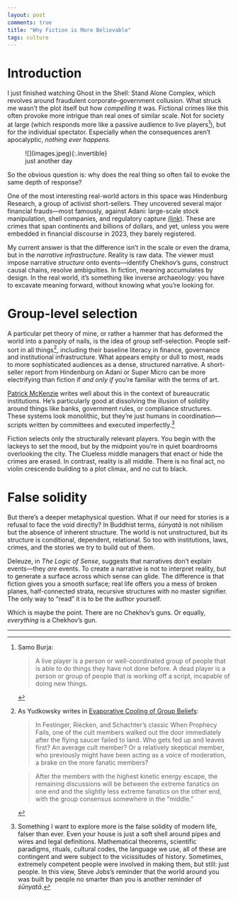 ```yaml
---
layout: post
comments: true
title: "Why Fiction is More Believable"
tags: culture
---
```

# Introduction
I just finished watching Ghost in the Shell: Stand Alone Complex, which revolves around fraudulent corporate–government collusion. What struck me wasn’t the plot itself but how *compelling* it was. Fictional crimes like this often provoke more intrigue than real ones of similar scale. Not  for society at large (which responds more like a passive audience to live players[^1]), but for the individual spectator. Especially when the consequences aren’t apocalyptic, *nothing ever happens.*

<figure markdown="1">
![](images.jpeg){:.invertible}
<div class="caption-wrapper">
<figcaption>just another day</figcaption>
</div>
</figure>

So the obvious question is: why does the real thing so often fail to evoke the same depth of response?

One of the most interesting real-world actors in this space was Hindenburg Research, a group of activist short-sellers. They uncovered several major financial frauds—most famously, against Adani: large-scale stock manipulation, shell companies, and regulatory capture [(link)](https://hindenburgresearch.com/adani/). These are crimes that span continents and billions of dollars, and yet, unless you were embedded in financial discourse in 2023, they barely registered.

My current answer is that the difference isn’t in the scale or even the drama, but in the *narrative infrastructure*. Reality is raw data. The viewer must impose narrative *structure* onto events—identify Chekhov’s guns, construct causal chains, resolve ambiguities. In fiction, meaning accumulates by design. In the real world, it’s something like inverse archaeology: you have to excavate meaning forward, without knowing what you’re looking for.

# Group-level selection
A particular pet theory of mine, or rather a hammer that has deformed the world into a panoply of nails, is the idea of group self-selection. People self-sort in all things[^3], including their baseline literacy in finance, governance and institutional infrastructure. What appears empty or dull to most, reads to more sophisticated audiences as a dense, structured narrative. A short-seller report from Hindenburg on Adani or Super Micro can be more electrifying than fiction if *and only if* you’re familiar with the terms of art.

[^3]: As Yudkowsky writes in [Evaporative Cooling of Group Beliefs](https://www.lesswrong.com/posts/ZQG9cwKbct2LtmL3p/evaporative-cooling-of-group-beliefs): 
    > In Festinger, Riecken, and Schachter’s classic When Prophecy Fails, one of the cult members walked out the door immediately after the flying saucer failed to land. Who gets fed up and leaves first? An average cult member? Or a relatively skeptical member, who previously might have been acting as a voice of moderation, a brake on the more fanatic members?

    > After the members with the highest kinetic energy escape, the remaining discussions will be between the extreme fanatics on one end and the slightly less extreme fanatics on the other end, with the group consensus somewhere in the “middle.”

[Patrick McKenzie](https://x.com/patio11) writes well about this in the context of bureaucratic institutions. He’s particularly good at dissolving the illusion of solidity around things like banks, government rules, or compliance structures. These systems look monolithic, but they’re just humans in coordination—scripts written by committees and executed imperfectly.[^2]

Fiction selects only the structurally relevant players. You begin with the lackeys to set the mood, but by the midpoint you’re in quiet boardrooms overlooking the city. The Clueless middle managers that enact or hide the crimes are erased. In contrast, reality is all middle. There is no final act, no violin crescendo building to a plot climax, and no cut to black.

# False solidity

But there’s a deeper metaphysical question. What if our need for stories is a refusal to face the void directly? In Buddhist terms, *śūnyatā* is not nihilism but the absence of inherent structure. The world is not unstructured, but its structure is conditional, dependent, relational. So too with institutions, laws, crimes, and the stories we try to build out of them.

Deleuze, in *The Logic of Sense*, suggests that narratives don’t explain events—they *are* events. To create a narrative is not to interpret reality, but to generate a surface across which sense can glide. The difference is that fiction gives you a smooth surface; real life offers you a mess of broken planes, half-connected strata, recursive structures with no master signifier. The only way to “read” it is to be the author yourself.

Which is maybe the point. There are no Chekhov’s guns. Or equally, *everything* is a Chekhov’s gun.

---
[^1]: Samo Burja: 
    > A live player is a person or well-coordinated group of people that is able to do things they have not done before. A dead player is a person or group of people that is working off a script, incapable of doing new things.

[^2]: Something I want to explore more is the false solidity of modern life, falser than ever. Even your house is just a soft shell around pipes and wires and legal definitions. Mathematical theorems, scientific paradigms, rituals, cultural codes, the language we use, all of these are contingent and were subject to the vicissitudes of history.  Sometimes, extremely competent people were involved in making them, but still: just people. In this view, Steve Jobs’s reminder that the world around you was built by people no smarter than you is another reminder of *śūnyatā.*
